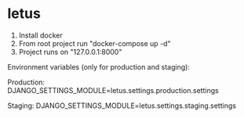 # letus
1. Install docker
2. From root project run "docker-compose up -d"
3. Project runs on "127.0.0.1:8000"

Environment variables (only for production and staging):

Production:
DJANGO_SETTINGS_MODULE=letus.settings.production.settings

Staging:
DJANGO_SETTINGS_MODULE=letus.settings.staging.settings
